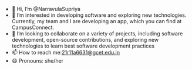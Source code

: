 - 👋 Hi, I’m @NarravulaSupriya
- 👀 I’m interested in developing software and exploring new technologies. Currently, my team and I are developing an app, which you can find at CampusConnect.
- 💞️ I’m looking to collaborate on a variety of projects, including software development, open-source contributions, and exploring new technologies to learn best software development practices
- 📫 How to reach me:21r11a6631@gcet.edu.in
- 😄 Pronouns: she/her

<!---
NarravulaSupriya/NarravulaSupriya is a ✨ special ✨ repository because its `README.md` (this file) appears on your GitHub profile.
You can click the Preview link to take a look at your changes.
--->
